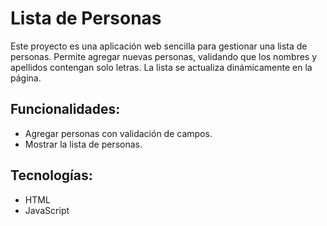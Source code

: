 # Lista de Personas

Este proyecto es una aplicación web sencilla para gestionar una lista de personas. Permite agregar nuevas personas, validando que los nombres y apellidos contengan solo letras. La lista se actualiza dinámicamente en la página.

## Funcionalidades:

- Agregar personas con validación de campos.
- Mostrar la lista de personas.

## Tecnologías:

- HTML
- JavaScript
